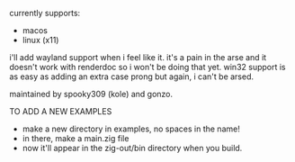 currently supports:

* macos
* linux (x11)

i'll add wayland support when i feel like it. it's a pain in the arse and it doesn't work with renderdoc so i won't be doing that yet.
win32 support is as easy as adding an extra case prong but again, i can't be arsed.

maintained by spooky309 (kole) and gonzo.

TO ADD A NEW EXAMPLES

* make a new directory in examples, no spaces in the name!
* in there, make a main.zig file
* now it'll appear in the zig-out/bin directory when you build.
